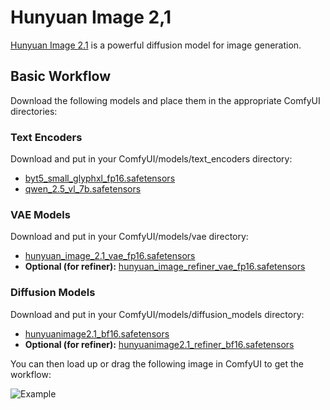 # Hunyuan Image 2,1

[Hunyuan Image 2.1](https://huggingface.co/tencent/HunyuanImage-2.1) is a powerful diffusion model for image generation.

## Basic Workflow

Download the following models and place them in the appropriate ComfyUI directories:

### Text Encoders
Download and put in your ComfyUI/models/text_encoders directory:
- [byt5_small_glyphxl_fp16.safetensors](https://huggingface.co/Comfy-Org/HunyuanImage_2.1_ComfyUI/blob/main/split_files/text_encoders/byt5_small_glyphxl_fp16.safetensors)
- [qwen_2.5_vl_7b.safetensors](https://huggingface.co/Comfy-Org/HunyuanImage_2.1_ComfyUI/blob/main/split_files/text_encoders/qwen_2.5_vl_7b.safetensors)

### VAE Models
Download and put in your ComfyUI/models/vae directory:
- [hunyuan_image_2.1_vae_fp16.safetensors](https://huggingface.co/Comfy-Org/HunyuanImage_2.1_ComfyUI/blob/main/split_files/vae/hunyuan_image_2.1_vae_fp16.safetensors)
- **Optional (for refiner):** [hunyuan_image_refiner_vae_fp16.safetensors](https://huggingface.co/Comfy-Org/HunyuanImage_2.1_ComfyUI/blob/main/split_files/vae/hunyuan_image_refiner_vae_fp16.safetensors)

### Diffusion Models
Download and put in your ComfyUI/models/diffusion_models directory:
- [hunyuanimage2.1_bf16.safetensors](https://huggingface.co/Comfy-Org/HunyuanImage_2.1_ComfyUI/blob/main/split_files/diffusion_models/hunyuanimage2.1_bf16.safetensors)
- **Optional (for refiner):** [hunyuanimage2.1_refiner_bf16.safetensors](https://huggingface.co/Comfy-Org/HunyuanImage_2.1_ComfyUI/blob/main/split_files/diffusion_models/hunyuanimage2.1_refiner_bf16.safetensors)

You can then load up or drag the following image in ComfyUI to get the workflow:

![Example](hunyuan_image_example.png)
